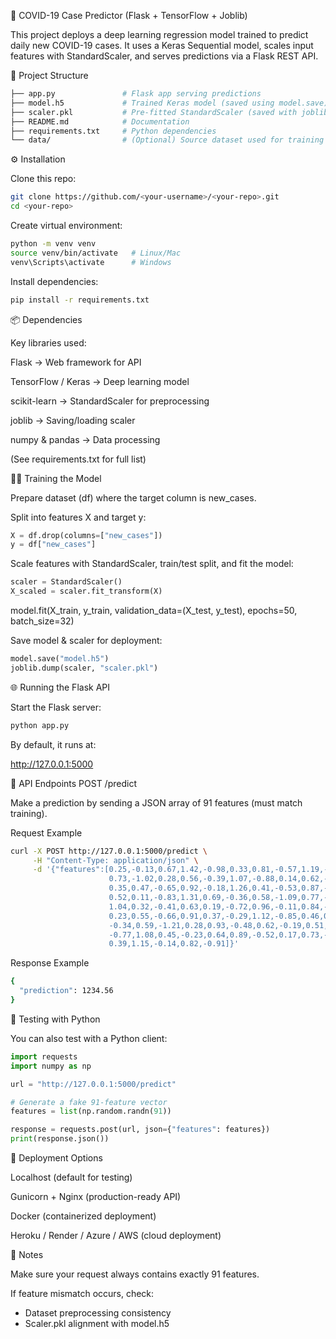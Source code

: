 🧠 COVID-19 Case Predictor (Flask + TensorFlow + Joblib)

This project deploys a deep learning regression model trained to predict daily new COVID-19 cases.
It uses a Keras Sequential model, scales input features with StandardScaler, and serves predictions via a Flask REST API.

📂 Project Structure
```bash
├── app.py               # Flask app serving predictions
├── model.h5             # Trained Keras model (saved using model.save)
├── scaler.pkl           # Pre-fitted StandardScaler (saved with joblib)
├── README.md            # Documentation
├── requirements.txt     # Python dependencies
└── data/                # (Optional) Source dataset used for training
```


⚙️ Installation

Clone this repo:
```bash
git clone https://github.com/<your-username>/<your-repo>.git
cd <your-repo>
```

Create virtual environment:

```bash
python -m venv venv
source venv/bin/activate   # Linux/Mac
venv\Scripts\activate      # Windows
```

Install dependencies:
```bash
pip install -r requirements.txt
```

📦 Dependencies

Key libraries used:

Flask → Web framework for API

TensorFlow / Keras → Deep learning model

scikit-learn → StandardScaler for preprocessing

joblib → Saving/loading scaler

numpy & pandas → Data processing

(See requirements.txt for full list)

🧑‍💻 Training the Model

Prepare dataset (df) where the target column is new_cases.

Split into features X and target y:

```python
X = df.drop(columns=["new_cases"])
y = df["new_cases"]
```

Scale features with StandardScaler, train/test split, and fit the model:

```python
scaler = StandardScaler()
X_scaled = scaler.fit_transform(X)
```

model.fit(X_train, y_train, validation_data=(X_test, y_test), epochs=50, batch_size=32)


Save model & scaler for deployment:

```python
model.save("model.h5")
joblib.dump(scaler, "scaler.pkl")
```

🌐 Running the Flask API

Start the Flask server:

```bash
python app.py
```

By default, it runs at:

http://127.0.0.1:5000

📡 API Endpoints
POST /predict

Make a prediction by sending a JSON array of 91 features (must match training).

Request Example
```bash
curl -X POST http://127.0.0.1:5000/predict \
     -H "Content-Type: application/json" \
     -d '{"features":[0.25,-0.13,0.67,1.42,-0.98,0.33,0.81,-0.57,1.19,-0.44,
                      0.73,-1.02,0.28,0.56,-0.39,1.07,-0.88,0.14,0.62,-0.21,
                      0.35,0.47,-0.65,0.92,-0.18,1.26,0.41,-0.53,0.87,-0.74,
                      0.52,0.11,-0.83,1.31,0.69,-0.36,0.58,-1.09,0.77,-0.25,
                      1.04,0.32,-0.41,0.63,0.19,-0.72,0.96,-0.11,0.84,-0.47,
                      0.23,0.55,-0.66,0.91,0.37,-0.29,1.12,-0.85,0.46,0.71,
                      -0.34,0.59,-1.21,0.28,0.93,-0.48,0.62,-0.19,0.51,0.12,
                      -0.77,1.08,0.45,-0.23,0.64,0.89,-0.52,0.17,0.73,-0.68,
                      0.39,1.15,-0.14,0.82,-0.91]}'
```

Response Example
```bash
{
  "prediction": 1234.56
}
```

🧪 Testing with Python

You can also test with a Python client:

```python
import requests
import numpy as np

url = "http://127.0.0.1:5000/predict"

# Generate a fake 91-feature vector
features = list(np.random.randn(91))

response = requests.post(url, json={"features": features})
print(response.json())
```

🚀 Deployment Options

Localhost (default for testing)

Gunicorn + Nginx (production-ready API)

Docker (containerized deployment)

Heroku / Render / Azure / AWS (cloud deployment)

📌 Notes

Make sure your request always contains exactly 91 features.

If feature mismatch occurs, check:
- Dataset preprocessing consistency
- Scaler.pkl alignment with model.h5
